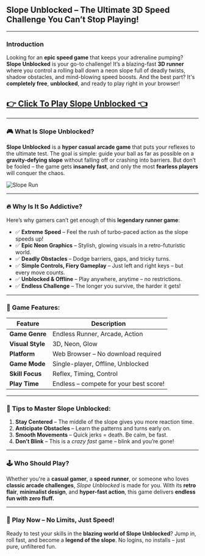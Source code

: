 ## **Slope Unblocked – The Ultimate 3D Speed Challenge You Can’t Stop Playing!**

---

### **Introduction**
Looking for an **epic speed game** that keeps your adrenaline pumping? **Slope Unblocked** is your go-to challenge! It’s a blazing-fast **3D runner** where you control a rolling ball down a neon slope full of deadly twists, shadow obstacles, and mind-blowing speed boosts. And the best part? It's **completely free**, **unblocked**, and ready to play right in your browser!

## <a href="https://tinyurl.com/5f6adzwf">👉 Click To Play Slope Unblocked 👈</a>

---

### 🎮 **What Is Slope Unblocked?**
**Slope Unblocked** is a **hyper casual arcade game** that puts your reflexes to the ultimate test. The goal is simple: guide your ball as far as possible on a **gravity-defying slope** without falling off or crashing into barriers. But don’t be fooled – the game gets **insanely fast**, and only the most **fearless players** will conquer the chaos.

![Slope Run](https://github.com/user-attachments/assets/ab540545-670b-4fb9-9470-72b00d3f09da)

---

### 🔥 **Why Is It So Addictive?**

Here’s why gamers can’t get enough of this **legendary runner game**:

- ✅ **Extreme Speed** – Feel the rush of turbo-paced action as the slope speeds up!
- ✅ **Epic Neon Graphics** – Stylish, glowing visuals in a retro-futuristic world.
- ✅ **Deadly Obstacles** – Dodge barriers, gaps, and tricky turns.
- ✅ **Simple Controls, Fiery Gameplay** – Just left and right keys – but every move counts.
- ✅ **Unblocked & Offline** – Play anywhere, anytime – no restrictions.
- ✅ **Endless Challenge** – The longer you survive, the harder it gets!

---

### 🚀 **Game Features:**

| Feature               | Description                                      |
|-----------------------|--------------------------------------------------|
| **Game Genre**        | Endless Runner, Arcade, Action                   |
| **Visual Style**      | 3D, Neon, Glow                                   |
| **Platform**          | Web Browser – No download required               |
| **Game Mode**         | Single-player, Offline, Unblocked                |
| **Skill Focus**       | Reflex, Timing, Control                          |
| **Play Time**         | Endless – compete for your best score!          |

---

### 🧠 **Tips to Master Slope Unblocked:**

1. **Stay Centered** – The middle of the slope gives you more reaction time.
2. **Anticipate Obstacles** – Learn the patterns and turns early on.
3. **Smooth Movements** – Quick jerks = death. Be calm, be fast.
4. **Don’t Blink** – This is a *crazy fast* game – blink and you’re gone!

---

### 🕹️ **Who Should Play?**
Whether you're a **casual gamer**, a **speed runner**, or someone who loves **classic arcade challenges**, *Slope Unblocked* is made for you. With its **retro flair**, **minimalist design**, and **hyper-fast action**, this game delivers **endless fun with zero fluff.**

---

### 🔗 **Play Now – No Limits, Just Speed!**
Ready to test your skills in the **blazing world of Slope Unblocked**? Jump in, roll fast, and become a **legend of the slope**. No logins, no installs – just pure, unfiltered fun.

